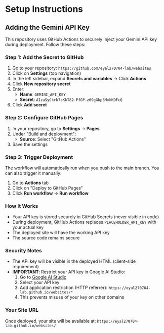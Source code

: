 # Setup Instructions

## Adding the Gemini API Key

This repository uses GitHub Actions to securely inject your Gemini API key during deployment. Follow these steps:

### Step 1: Add the Secret to GitHub

1. Go to your repository: `https://github.com/eyal270704-lab/websites`
2. Click on **Settings** (top navigation)
3. In the left sidebar, expand **Secrets and variables** → Click **Actions**
4. Click **New repository secret**
5. Enter:
   - **Name**: `GEMINI_API_KEY`
   - **Secret**: `AIzaSyCkrk7sKkT82-PfGP-z69gGkp5MxkKDFcQ`
6. Click **Add secret**

### Step 2: Configure GitHub Pages

1. In your repository, go to **Settings** → **Pages**
2. Under "Build and deployment":
   - **Source**: Select "GitHub Actions"
3. Save the settings

### Step 3: Trigger Deployment

The workflow will automatically run when you push to the main branch. You can also trigger it manually:

1. Go to **Actions** tab
2. Click on "Deploy to GitHub Pages"
3. Click **Run workflow** → **Run workflow**

### How It Works

- Your API key is stored securely in GitHub Secrets (never visible in code)
- During deployment, GitHub Actions replaces `PLACEHOLDER_API_KEY` with your actual key
- The deployed site will have the working API key
- The source code remains secure

### Security Notes

- The API key will be visible in the deployed HTML (client-side requirement)
- **IMPORTANT**: Restrict your API key in Google AI Studio:
  1. Go to [Google AI Studio](https://makersuite.google.com/app/apikey)
  2. Select your API key
  3. Add application restriction (HTTP referrer): `https://eyal270704-lab.github.io/websites/*`
  4. This prevents misuse of your key on other domains

### Your Site URL

Once deployed, your site will be available at:
`https://eyal270704-lab.github.io/websites/`
